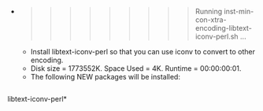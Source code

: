* >>>>>>>>> Running inst-min-con-xtra-encoding-libtext-iconv-perl.sh ...
  * Install libtext-iconv-perl so that you can use iconv to convert to other encoding.
  * Disk size = 1773552K. Space Used = 4K. Runtime = 00:00:00:01.
  * The following NEW packages will be installed:
  ```bash
libtext-iconv-perl*
  ```
